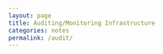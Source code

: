 ```yaml
---
layout: page
title: Auditing/Monitoring Infrastructure
categories: notes
permalink: /audit/
---
```


